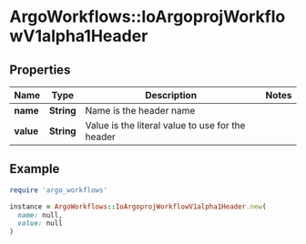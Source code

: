 # ArgoWorkflows::IoArgoprojWorkflowV1alpha1Header

## Properties

| Name | Type | Description | Notes |
| ---- | ---- | ----------- | ----- |
| **name** | **String** | Name is the header name |  |
| **value** | **String** | Value is the literal value to use for the header |  |

## Example

```ruby
require 'argo_workflows'

instance = ArgoWorkflows::IoArgoprojWorkflowV1alpha1Header.new(
  name: null,
  value: null
)
```

